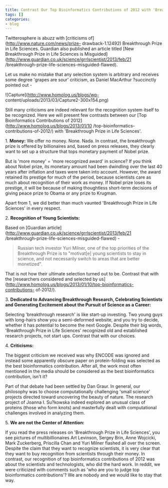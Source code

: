 ```yaml
---
title: Contrast Our Top Bioinformatics Contributions of 2012 with 'Breakthrough Prize'
tags: []
categories:
- blog
---
```

Twitterosphere is abuzz with [criticisms of](http://www.nature.com/news/prize-
drawback-1.12492) Breakthrough Prize in Life Sciences. Guardian also published
an article titled [New Breakthrough Prize in Life Sciences is
Misguided](http://www.guardian.co.uk/science/grrlscientist/2013/feb/21
/breakthrough-prize-life-sciences-misguided-flawed).
<!--more-->

Let us make no mistake that any selection system is arbitrary and receives
some degree 'grapes are sour' criticism, as Daniel MacArthur ?succinctly
pointed out -

![Capture](http://www.homolog.us/blogs/wp-
content/uploads/2013/03/Capture2-300x154.png)

Still many criticisms are indeed relevant for the recognition system itself to
be recognized. Here we will present few contrasts between our [Top
Bioinformatics Contributions of 2012](http://www.homolog.us/blogs/2013/01/10
/top-bioinformatics-contributions-of-2012/) with 'Breakthrough Prize in Life
Sciences'.

1\. **Money:** We offer no money. None. Nada. In contrast, the breakthrough
prize is offered by billionaires and, based on press releases, they clearly
want to set up a structure that tops monetary payment of Nobel prize.

But is 'more money' = 'more recognized award' in science? If you think about
Nobel prize, its monetary amount had been dwindling over the last 40 years
after inflation and taxes were taken into account. However, the award retained
its prestige for much of the period, because scientists care as much about
recognition of their work as money. If Nobel prize loses its prestige, it will
be because of making thoughtless short-term decisions of giving peace prize to
Obama or any prize to Krugman.

Apart from 1, we did better than much vaunted 'Breakthrough Prize in Life
Sciences' in every respect.

2\. **Recognition of Young Scientists:**

Based on [Guardian
article](http://www.guardian.co.uk/science/grrlscientist/2013/feb/21
/breakthrough-prize-life-sciences-misguided-flawed) \-

> Russian tech investor Yuri Milner, one of the top priorities of the
Breakthrough Prize is to "motivat[e] young scientists to stay in science, and
not necessarily switch to areas that are better monetized".

That is not how their ultimate selection turned out to be. Contrast that with
the [researchers considered and selected by
us](http://www.homolog.us/blogs/2013/01/10/top-bioinformatics-contributions-
of-2012/).

3\. **Dedicated to Advancing Breakthrough Research, Celebrating Scientists and
Generating Excitement about the Pursuit of Science as a Career:**

Selecting 'breakthrough research' is like start-up investing. Two young guys
with long-hairs show you a semi-deformed website, and you try to decide,
whether it has potential to become the next Google. Despite their big words,
'Breakthrough Prize in Life Sciences' recognized old and established research
projects, not start ups. Contrast that with our choices.

4\. **Criticisms:**

The biggest criticism we received was why ENCODE was ignored and instead some
apparently obscure paper on protein-folding was selected as the best
bioinformatics contribution. After all, the work most often mentioned in the
media should be considered as the best bioinformatics contribution, isn't it?

Part of that debate had been settled by Dan Graur. In general, our philosophy
was to choose computationally challenging 'small science' projects directed
toward uncovering the beauty of nature. The research project of Joanna I.
Su?kowska indeed explored an unusual class of proteins (those who form knots)
and masterfully dealt with computational challenges involved in analyzing
them.

5\. **We are not the Center of Attention:**

If you read the press releases on 'Breakthrough Prize in Life Sciences', you
see pictures of multibillionaires Art Levinson, Sergey Brin, Anne Wojcicki,
Mark Zuckerberg, Priscilla Chan and Yuri Milner flashed all over the screen.
Despite the claim that they want to recognize scientists, it is very clear
that they want to buy recognition from scientists through their money. In
contrast, our recognition of top bioinformatics contributions of 2012 was
about the scientists and technologists, who did the hard work. In reddit, we
were criticized with comments such as 'who are you to judge top bioinformatics
contributions'? We are nobody and we would like to stay that way.

